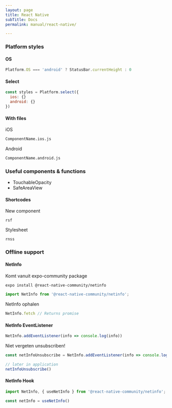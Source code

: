 ```yaml
---
layout: page
title: React Native
subTitle: Docs
permalink: manual/react-native/

---
```

### Platform styles

#### OS

```js
Platform.OS === 'android' ? StatusBar.currentHeight : 0
```

#### Select

```js
const styles = Platform.select({
  ios: {}
  android: {}
})
```

#### With files

iOS

```bash
ComponentName.ios.js
```

Android

```bash
ComponentName.android.js
```

### Useful components & functions

* TouchableOpacity
* SafeAreaView

#### Shortcodes

New component

    rsf 

Stylesheet

    rnss

### Offline support

#### NetInfo

Komt vanuit expo-community package

```bash
expo install @react-native-community/netinfo
```

```js
import NetInfo from '@react-native-community/netinfo';
```

NetInfo ophalen

```js
NetInfo.fetch // Returns promise
```

#### NetInfo EventListener

```js
NetInfo.addEventListener(info => console.log(info))
```

Niet vergeten unsubscriben!

```js
const netInfoUnsubscribe = NetInfo.addEventListener(info => console.log(info))
```

```js
// later in application
netInfoUnsubscribe()
```

#### NetInfo Hook

```js
import NetInfo, { useNetInfo } from '@react-native-community/netinfo';
```

```js
const netInfo = useNetInfo()
```